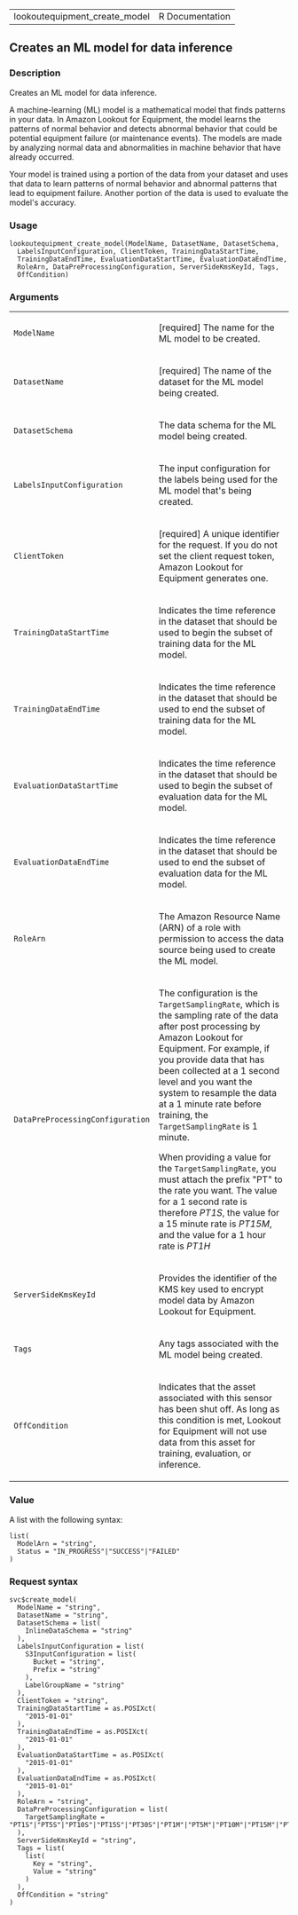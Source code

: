 <table style="width: 100%;">
<tbody>
<tr class="odd">
<td>lookoutequipment_create_model</td>
<td style="text-align: right;">R Documentation</td>
</tr>
</tbody>
</table>

## Creates an ML model for data inference

### Description

Creates an ML model for data inference.

A machine-learning (ML) model is a mathematical model that finds
patterns in your data. In Amazon Lookout for Equipment, the model learns
the patterns of normal behavior and detects abnormal behavior that could
be potential equipment failure (or maintenance events). The models are
made by analyzing normal data and abnormalities in machine behavior that
have already occurred.

Your model is trained using a portion of the data from your dataset and
uses that data to learn patterns of normal behavior and abnormal
patterns that lead to equipment failure. Another portion of the data is
used to evaluate the model's accuracy.

### Usage

    lookoutequipment_create_model(ModelName, DatasetName, DatasetSchema,
      LabelsInputConfiguration, ClientToken, TrainingDataStartTime,
      TrainingDataEndTime, EvaluationDataStartTime, EvaluationDataEndTime,
      RoleArn, DataPreProcessingConfiguration, ServerSideKmsKeyId, Tags,
      OffCondition)

### Arguments

<table>
<colgroup>
<col style="width: 35%" />
<col style="width: 65%" />
</colgroup>
<tbody>
<tr class="odd">
<td><code
id="lookoutequipment_create_model_:_ModelName">ModelName</code></td>
<td><p>[required] The name for the ML model to be created.</p></td>
</tr>
<tr class="even">
<td><code
id="lookoutequipment_create_model_:_DatasetName">DatasetName</code></td>
<td><p>[required] The name of the dataset for the ML model being
created.</p></td>
</tr>
<tr class="odd">
<td><code
id="lookoutequipment_create_model_:_DatasetSchema">DatasetSchema</code></td>
<td><p>The data schema for the ML model being created.</p></td>
</tr>
<tr class="even">
<td><code
id="lookoutequipment_create_model_:_LabelsInputConfiguration">LabelsInputConfiguration</code></td>
<td><p>The input configuration for the labels being used for the ML
model that's being created.</p></td>
</tr>
<tr class="odd">
<td><code
id="lookoutequipment_create_model_:_ClientToken">ClientToken</code></td>
<td><p>[required] A unique identifier for the request. If you do not set
the client request token, Amazon Lookout for Equipment generates
one.</p></td>
</tr>
<tr class="even">
<td><code
id="lookoutequipment_create_model_:_TrainingDataStartTime">TrainingDataStartTime</code></td>
<td><p>Indicates the time reference in the dataset that should be used
to begin the subset of training data for the ML model.</p></td>
</tr>
<tr class="odd">
<td><code
id="lookoutequipment_create_model_:_TrainingDataEndTime">TrainingDataEndTime</code></td>
<td><p>Indicates the time reference in the dataset that should be used
to end the subset of training data for the ML model.</p></td>
</tr>
<tr class="even">
<td><code
id="lookoutequipment_create_model_:_EvaluationDataStartTime">EvaluationDataStartTime</code></td>
<td><p>Indicates the time reference in the dataset that should be used
to begin the subset of evaluation data for the ML model.</p></td>
</tr>
<tr class="odd">
<td><code
id="lookoutequipment_create_model_:_EvaluationDataEndTime">EvaluationDataEndTime</code></td>
<td><p>Indicates the time reference in the dataset that should be used
to end the subset of evaluation data for the ML model.</p></td>
</tr>
<tr class="even">
<td><code
id="lookoutequipment_create_model_:_RoleArn">RoleArn</code></td>
<td><p>The Amazon Resource Name (ARN) of a role with permission to
access the data source being used to create the ML model.</p></td>
</tr>
<tr class="odd">
<td><code
id="lookoutequipment_create_model_:_DataPreProcessingConfiguration">DataPreProcessingConfiguration</code></td>
<td><p>The configuration is the <code>TargetSamplingRate</code>, which
is the sampling rate of the data after post processing by Amazon Lookout
for Equipment. For example, if you provide data that has been collected
at a 1 second level and you want the system to resample the data at a 1
minute rate before training, the <code>TargetSamplingRate</code> is 1
minute.</p>
<p>When providing a value for the <code>TargetSamplingRate</code>, you
must attach the prefix "PT" to the rate you want. The value for a 1
second rate is therefore <em>PT1S</em>, the value for a 15 minute rate
is <em>PT15M</em>, and the value for a 1 hour rate is
<em>PT1H</em></p></td>
</tr>
<tr class="even">
<td><code
id="lookoutequipment_create_model_:_ServerSideKmsKeyId">ServerSideKmsKeyId</code></td>
<td><p>Provides the identifier of the KMS key used to encrypt model data
by Amazon Lookout for Equipment.</p></td>
</tr>
<tr class="odd">
<td><code id="lookoutequipment_create_model_:_Tags">Tags</code></td>
<td><p>Any tags associated with the ML model being created.</p></td>
</tr>
<tr class="even">
<td><code
id="lookoutequipment_create_model_:_OffCondition">OffCondition</code></td>
<td><p>Indicates that the asset associated with this sensor has been
shut off. As long as this condition is met, Lookout for Equipment will
not use data from this asset for training, evaluation, or
inference.</p></td>
</tr>
</tbody>
</table>

### Value

A list with the following syntax:

    list(
      ModelArn = "string",
      Status = "IN_PROGRESS"|"SUCCESS"|"FAILED"
    )

### Request syntax

    svc$create_model(
      ModelName = "string",
      DatasetName = "string",
      DatasetSchema = list(
        InlineDataSchema = "string"
      ),
      LabelsInputConfiguration = list(
        S3InputConfiguration = list(
          Bucket = "string",
          Prefix = "string"
        ),
        LabelGroupName = "string"
      ),
      ClientToken = "string",
      TrainingDataStartTime = as.POSIXct(
        "2015-01-01"
      ),
      TrainingDataEndTime = as.POSIXct(
        "2015-01-01"
      ),
      EvaluationDataStartTime = as.POSIXct(
        "2015-01-01"
      ),
      EvaluationDataEndTime = as.POSIXct(
        "2015-01-01"
      ),
      RoleArn = "string",
      DataPreProcessingConfiguration = list(
        TargetSamplingRate = "PT1S"|"PT5S"|"PT10S"|"PT15S"|"PT30S"|"PT1M"|"PT5M"|"PT10M"|"PT15M"|"PT30M"|"PT1H"
      ),
      ServerSideKmsKeyId = "string",
      Tags = list(
        list(
          Key = "string",
          Value = "string"
        )
      ),
      OffCondition = "string"
    )
